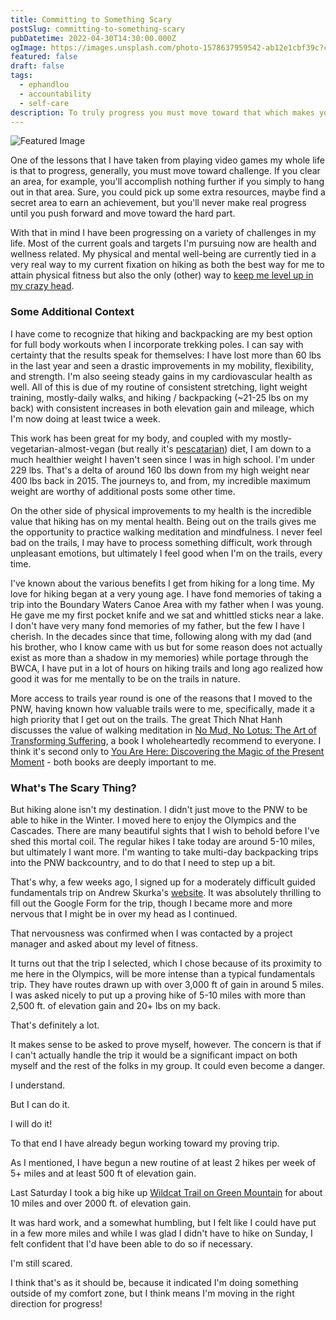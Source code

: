 ```yaml
---
title: Committing to Something Scary
postSlug: committing-to-something-scary
pubDatetime: 2022-04-30T14:30:00.000Z
ogImage: https://images.unsplash.com/photo-1578637959542-ab12e1cbf39c?crop=entropy&cs=tinysrgb&fit=max&fm=jpg&ixid=MnwxMTc3M3wwfDF8c2VhcmNofDZ8fHNjYXJ5JTIwd29vZHN8ZW58MHx8fHwxNjUxNzkxNjI2&ixlib=rb-1.2.1&q=80&w=2000
featured: false
draft: false
tags:
  - ephandlou
  - accountability
  - self-care
description: To truly progress you must move toward that which makes you uncomfortable, toward challenge.
---
```


![Featured Image](https://images.unsplash.com/photo-1578637959542-ab12e1cbf39c?crop=entropy&cs=tinysrgb&fit=max&fm=jpg&ixid=MnwxMTc3M3wwfDF8c2VhcmNofDZ8fHNjYXJ5JTIwd29vZHN8ZW58MHx8fHwxNjUxNzkxNjI2&ixlib=rb-1.2.1&q=80&w=2000)

One of the lessons that I have taken from playing video games my whole life is that to progress, generally, you must move toward challenge. If you clear an area, for example, you'll accomplish nothing further if you simply to hang out in that area. Sure, you could pick up some extra resources, maybe find a secret area to earn an achievement, but you'll never make real progress until you push forward and move toward the hard part.

With that in mind I have been progressing on a variety of challenges in my life. Most of the current goals and targets I'm pursuing now are health and wellness related. My physical and mental well-being are currently tied in a very real way to my current fixation on hiking as both the best way for me to attain physical fitness but also the only (other) way to [keep me level up in my crazy head](https://genius.com/Kid-cudi-marijuana-lyrics).

### Some Additional Context

I have come to recognize that hiking and backpacking are my best option for full body workouts when I incorporate trekking poles. I can say with certainty that the results speak for themselves: I have lost more than 60 lbs in the last year and seen a drastic improvements in my mobility, flexibility, and strength. I'm also seeing steady gains in my cardiovascular health as well. All of this is due of my routine of consistent stretching, light weight training, mostly-daily walks, and hiking / backpacking (~21-25 lbs on my back) with consistent increases in both elevation gain and mileage, which I'm now doing at least twice a week.

This work has been great for my body, and coupled with my mostly-vegetarian-almost-vegan (but really it's [pescatarian](https://en.wikipedia.org/wiki/Pescetarianism)) diet, I am down to a much healthier weight I haven't seen since I was in high school. I'm under 229 lbs. That's a delta of around 160 lbs down from my high weight near 400 lbs back in 2015. The journeys to, and from, my incredible maximum weight are worthy of additional posts some other time.

On the other side of physical improvements to my health is the incredible value that hiking has on my mental health. Being out on the trails gives me the opportunity to practice walking meditation and mindfulness. I never feel bad on the trails, I may have to process something difficult, work through unpleasant emotions, but ultimately I feel good when I'm on the trails, every time.

I've known about the various benefits I get from hiking for a long time. My love for hiking began at a very young age. I have fond memories of taking a trip into the Boundary Waters Canoe Area with my father when I was young. He gave me my first pocket knife and we sat and whittled sticks near a lake. I don't have very many fond memories of my father, but the few I have I cherish. In the decades since that time, following along with my dad (and his brother, who I know came with us but for some reason does not actually exist as more than a shadow in my memories) while portage through the BWCA, I have put in a lot of hours on hiking trails and long ago realized how good it was for me mentally to be on the trails in nature.

More access to trails year round is one of the reasons that I moved to the PNW, having known how valuable trails were to me, specifically, made it a high priority that I get out on the trails. The great Thich Nhat Hanh discusses the value of walking meditation in [No Mud, No Lotus: The Art of Transforming Suffering](https://www.goodreads.com/book/show/20949716-no-mud-no-lotus), a book I wholeheartedly recommend to everyone. I think it's second only to [You Are Here: Discovering the Magic of the Present Moment](https://www.goodreads.com/book/show/6366371-you-are-here) - both books are deeply important to me.

### What's The Scary Thing?

But hiking alone isn't my destination. I didn't just move to the PNW to be able to hike in the Winter. I moved here to enjoy the Olympics and the Cascades. There are many beautiful sights that I wish to behold before I've shed this mortal coil. The regular hikes I take today are around 5-10 miles, but ultimately I want more. I'm wanting to take multi-day backpacking trips into the PNW backcountry, and to do that I need to step up a bit.

That's why, a few weeks ago, I signed up for a moderately difficult guided fundamentals trip on Andrew Skurka's [website](https://andrewskurka.com/). It was absolutely thrilling to fill out the Google Form for the trip, though I became more and more nervous that I might be in over my head as I continued.

That nervousness was confirmed when I was contacted by a project manager and asked about my level of fitness.

It turns out that the trip I selected, which I chose because of its proximity to me here in the Olympics, will be more intense than a typical fundamentals trip. They have routes drawn up with over 3,000 ft of gain in around 5 miles. I was asked nicely to put up a proving hike of 5-10 miles with more than 2,500 ft. of elevation gain and 20+ lbs on my back.

That's definitely a lot.

It makes sense to be asked to prove myself, however. The concern is that if I can't actually handle the trip it would be a significant impact on both myself and the rest of the folks in my group. It could even become a danger.

I understand.

But I can do it.

I will do it!

To that end I have already begun working toward my proving trip.

As I mentioned, I have begun a new routine of at least 2 hikes per week of 5+ miles and at least 500 ft of elevation gain.

Last Saturday I took a big hike up [Wildcat Trail on Green Mountain](/posts/trip-report-wildcat-trail-23-april-2022/) for about 10 miles and over 2000 ft. of elevation gain.

It was hard work, and a somewhat humbling, but I felt like I could have put in a few more miles and while I was glad I didn't have to hike on Sunday, I felt confident that I'd have been able to do so if necessary.

I'm still scared.

I think that's as it should be, because it indicated I'm doing something outside of my comfort zone, but I think means I'm moving in the right direction for progress!
